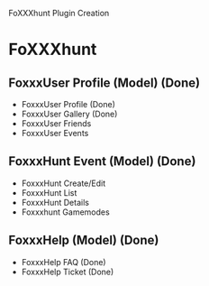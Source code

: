 FoXXXhunt Plugin Creation

# FoXXXhunt 

## FoxxxUser Profile (Model) (Done)
- FoxxxUser Profile (Done)
- FoxxxUser Gallery (Done)
- FoxxxUser Friends
- FoxxxUser Events

## FoxxxHunt Event (Model) (Done)
- FoxxxHunt Create/Edit
- FoxxxHunt List
- FoxxxHunt Details
- Foxxxhunt Gamemodes

## FoxxxHelp (Model) (Done)
- FoxxxHelp FAQ (Done)
- FoxxxHelp Ticket (Done)